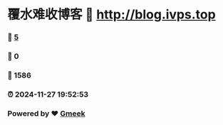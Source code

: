 # 覆水难收博客 :link: http://blog.ivps.top 
### :page_facing_up: [5](http://blog.ivps.top/tag.html) 
### :speech_balloon: 0 
### :hibiscus: 1586 
### :alarm_clock: 2024-11-27 19:52:53 
### Powered by :heart: [Gmeek](https://github.com/Meekdai/Gmeek)
